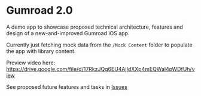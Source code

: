 # Gumroad 2.0

A demo app to showcase proposed technical architecture, features and design of a new-and-improved Gumroad iOS app.

Currently just fetching mock data from the `/Mock Content` folder to populate the app with library content.

Preview video here: https://drive.google.com/file/d/17RkzJQg6EU4AjIdXXp4mEQWal4pWDfUh/view

See proposed future features and tasks in [Issues](https://github.com/nathanwchan/Gumroad2.0/issues)
